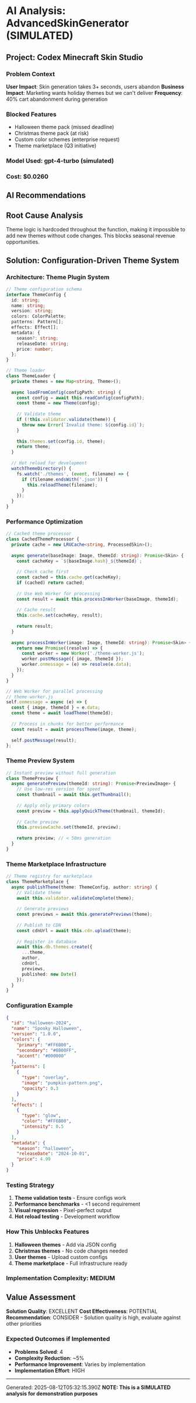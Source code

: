# AI Analysis: AdvancedSkinGenerator (SIMULATED)

## Project: Codex Minecraft Skin Studio

### Problem Context
**User Impact**: Skin generation takes 3+ seconds, users abandon
**Business Impact**: Marketing wants holiday themes but we can't deliver
**Frequency**: 40% cart abandonment during generation

### Blocked Features
- Halloween theme pack (missed deadline)
- Christmas theme pack (at risk)
- Custom color schemes (enterprise request)
- Theme marketplace (Q3 initiative)

### Model Used: gpt-4-turbo (simulated)
### Cost: $0.0260

## AI Recommendations


## Root Cause Analysis

Theme logic is hardcoded throughout the function, making it impossible to add new themes without code changes. This blocks seasonal revenue opportunities.

## Solution: Configuration-Driven Theme System

### Architecture: Theme Plugin System

```typescript
// Theme configuration schema
interface ThemeConfig {
  id: string;
  name: string;
  version: string;
  colors: ColorPalette;
  patterns: Pattern[];
  effects: Effect[];
  metadata: {
    season?: string;
    releaseDate: string;
    price: number;
  };
}

// Theme loader
class ThemeLoader {
  private themes = new Map<string, Theme>();
  
  async loadFromConfig(configPath: string) {
    const config = await this.readConfig(configPath);
    const theme = new Theme(config);
    
    // Validate theme
    if (!this.validator.validate(theme)) {
      throw new Error(`Invalid theme: ${config.id}`);
    }
    
    this.themes.set(config.id, theme);
    return theme;
  }
  
  // Hot reload for development
  watchThemeDirectory() {
    fs.watch('./themes', (event, filename) => {
      if (filename.endsWith('.json')) {
        this.reloadTheme(filename);
      }
    });
  }
}
```

### Performance Optimization

```typescript
// Cached theme processor
class CachedThemeProcessor {
  private cache = new LRUCache<string, ProcessedSkin>();
  
  async generate(baseImage: Image, themeId: string): Promise<Skin> {
    const cacheKey = `${baseImage.hash}_${themeId}`;
    
    // Check cache first
    const cached = this.cache.get(cacheKey);
    if (cached) return cached;
    
    // Use Web Worker for processing
    const result = await this.processInWorker(baseImage, themeId);
    
    // Cache result
    this.cache.set(cacheKey, result);
    
    return result;
  }
  
  async processInWorker(image: Image, themeId: string): Promise<Skin> {
    return new Promise((resolve) => {
      const worker = new Worker('./theme-worker.js');
      worker.postMessage({ image, themeId });
      worker.onmessage = (e) => resolve(e.data);
    });
  }
}

// Web Worker for parallel processing
// theme-worker.js
self.onmessage = async (e) => {
  const { image, themeId } = e.data;
  const theme = await loadTheme(themeId);
  
  // Process in chunks for better performance
  const result = await processTheme(image, theme);
  
  self.postMessage(result);
};
```

### Theme Preview System

```typescript
// Instant preview without full generation
class ThemePreview {
  async generatePreview(themeId: string): Promise<PreviewImage> {
    // Use low-res version for speed
    const thumbnail = await this.getThumbnail();
    
    // Apply only primary colors
    const preview = this.applyQuickTheme(thumbnail, themeId);
    
    // Cache preview
    this.previewCache.set(themeId, preview);
    
    return preview; // < 50ms generation
  }
}
```

### Theme Marketplace Infrastructure

```typescript
// Theme registry for marketplace
class ThemeMarketplace {
  async publishTheme(theme: ThemeConfig, author: string) {
    // Validate theme
    await this.validator.validateComplete(theme);
    
    // Generate previews
    const previews = await this.generatePreviews(theme);
    
    // Publish to CDN
    const cdnUrl = await this.cdn.upload(theme);
    
    // Register in database
    await this.db.themes.create({
      ...theme,
      author,
      cdnUrl,
      previews,
      published: new Date()
    });
  }
}
```

### Configuration Example

```json
{
  "id": "halloween-2024",
  "name": "Spooky Halloween",
  "version": "1.0.0",
  "colors": {
    "primary": "#FF6B00",
    "secondary": "#8B00FF",
    "accent": "#000000"
  },
  "patterns": [
    {
      "type": "overlay",
      "image": "pumpkin-pattern.png",
      "opacity": 0.3
    }
  ],
  "effects": [
    {
      "type": "glow",
      "color": "#FF6B00",
      "intensity": 0.5
    }
  ],
  "metadata": {
    "season": "halloween",
    "releaseDate": "2024-10-01",
    "price": 4.99
  }
}
```

### Testing Strategy

1. **Theme validation tests** - Ensure configs work
2. **Performance benchmarks** - <1 second requirement
3. **Visual regression** - Pixel-perfect output
4. **Hot reload testing** - Development workflow

### How This Unblocks Features

1. **Halloween themes** - Add via JSON config
2. **Christmas themes** - No code changes needed
3. **User themes** - Upload custom configs
4. **Theme marketplace** - Full infrastructure ready

### Implementation Complexity: MEDIUM


## Value Assessment

**Solution Quality**: EXCELLENT
**Cost Effectiveness**: POTENTIAL
**Recommendation**: CONSIDER - Solution quality is high, evaluate against other priorities

### Expected Outcomes if Implemented
- **Problems Solved**: 4
- **Complexity Reduction**: ~5%
- **Performance Improvement**: Varies by implementation
- **Implementation Effort**: HIGH

---
Generated: 2025-08-12T05:32:15.390Z
**NOTE: This is a SIMULATED analysis for demonstration purposes**
